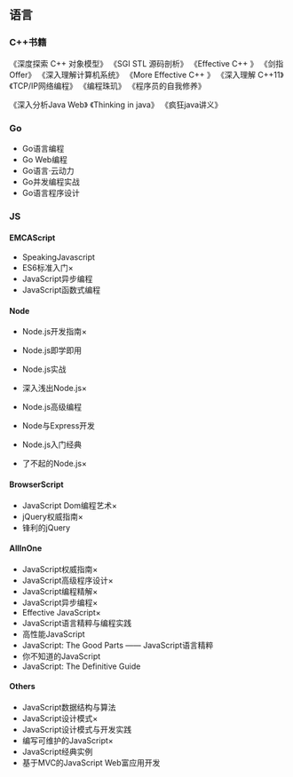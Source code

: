 ## 语言
### C++书籍
《深度探索 C++ 对象模型》
《SGI STL 源码剖析》
《Effective C++ 》
《剑指 Offer》
《深入理解计算机系统》
《More Effective C++ 》
《深入理解 C++11》
《TCP/IP网络编程》
《编程珠玑》
《程序员的自我修养》

《深入分析Java Web》
《Thinking in java》
《疯狂java讲义》

### Go
- Go语言编程
- Go Web编程
- Go语言·云动力
- Go并发编程实战
- Go语言程序设计

### JS
#### EMCAScript
- SpeakingJavascript
- ES6标准入门×
- JavaScript异步编程
- JavaScript函数式编程

#### Node
- Node.js开发指南×
- Node.js即学即用
- Node.js实战
- 深入浅出Node.js×

- Node.js高级编程
- Node与Express开发
- Node.js入门经典
- 了不起的Node.js×

#### BrowserScript
- JavaScript Dom编程艺术×
- jQuery权威指南×
- 锋利的jQuery

#### AllInOne
- JavaScript权威指南×
- JavaScript高级程序设计×
- JavaScript编程精解×
- JavaScript异步编程×
- Effective JavaScript×
- JavaScript语言精粹与编程实践
- 高性能JavaScript
- JavaScript: The Good Parts —— JavaScript语言精粹
- 你不知道的JavaScript
- JavaScript: The Definitive Guide

#### Others
- JavaScript数据结构与算法
- JavaScript设计模式×
- JavaScript设计模式与开发实践
- 编写可维护的JavaScript×
- JavaScript经典实例
- 基于MVC的JavaScript Web富应用开发

### 

